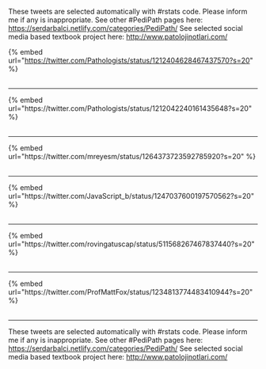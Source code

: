 

These tweets are selected automatically with #rstats code. Please inform me if any is inappropriate.
See other #PediPath pages here: https://serdarbalci.netlify.com/categories/PediPath/ 
See selected social media based textbook project here: http://www.patolojinotlari.com/

{% embed url="https://twitter.com/Pathologists/status/1212404628467437570?s=20" %}<br>
<br>
<hr>
{% embed url="https://twitter.com/Pathologists/status/1212042240161435648?s=20" %}<br>
<br>
<hr>
{% embed url="https://twitter.com/mreyesm/status/1264373723592785920?s=20" %}<br>
<br>
<hr>
{% embed url="https://twitter.com/JavaScript_b/status/1247037600197570562?s=20" %}<br>
<br>
<hr>
{% embed url="https://twitter.com/rovingatuscap/status/511568267467837440?s=20" %}<br>
<br>
<hr>
{% embed url="https://twitter.com/ProfMattFox/status/1234813774483410944?s=20" %}<br>
<br>
<hr>


These tweets are selected automatically with #rstats code. Please inform me if any is inappropriate.
See other #PediPath pages here: https://serdarbalci.netlify.com/categories/PediPath/ 
See selected social media based textbook project here: http://www.patolojinotlari.com/
